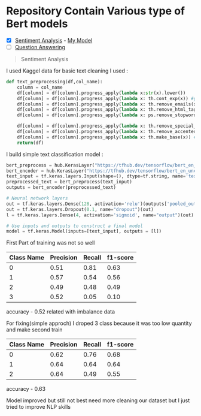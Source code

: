 # Repository Contain Various type of Bert models 

- [x] [Sentiment Analysis](https://huggingface.co/blog/sentiment-analysis-python) - [My Model](https://github.com/tural327/Bert_model/blob/main/Untitled8.ipynb)
- [ ] [Question Answering](https://huggingface.co/docs/transformers/tasks/question_answering)

> Sentiment Analysis

I used Kaggel data for basic text cleaning I used :

```python
def text_preprocessing(df,col_name):
    column = col_name
    df[column] = df[column].progress_apply(lambda x:str(x).lower())
    df[column] = df[column].progress_apply(lambda x: th.cont_exp(x)) #you're -> you are; i'm -> i am
    df[column] = df[column].progress_apply(lambda x: th.remove_emails(x))
    df[column] = df[column].progress_apply(lambda x: th.remove_html_tags(x))
    df[column] = df[column].progress_apply(lambda x: ps.remove_stopwords(x))

    df[column] = df[column].progress_apply(lambda x: th.remove_special_chars(x))
    df[column] = df[column].progress_apply(lambda x: th.remove_accented_chars(x))
    df[column] = df[column].progress_apply(lambda x: th.make_base(x)) #ran -> run,
    return(df)
```
I build simple text classification model :
```python
bert_preprocess = hub.KerasLayer("https://tfhub.dev/tensorflow/bert_en_uncased_preprocess/3")
bert_encoder = hub.KerasLayer("https://tfhub.dev/tensorflow/bert_en_uncased_L-12_H-768_A-12/4")
text_input = tf.keras.layers.Input(shape=(), dtype=tf.string, name='text')
preprocessed_text = bert_preprocess(text_input)
outputs = bert_encoder(preprocessed_text)

# Neural network layers
out = tf.keras.layers.Dense(128, activation='relu')(outputs['pooled_output'])
out = tf.keras.layers.Dropout(0.1, name="dropout")(out)
l = tf.keras.layers.Dense(4, activation='sigmoid', name="output")(out)

# Use inputs and outputs to construct a final model
model = tf.keras.Model(inputs=[text_input], outputs = [l])
```
First Part of training was not so well

| Class Name  | Precision | Recall  | f1-score |
| -------- | ------------- | ------------- | ------------- |
| 0  | 0.51  | 0.81  | 0.63  |
| 1  | 0.57  | 0.54  | 0.56  |
| 2  | 0.49  | 0.48  | 0.49  |
| 3  | 0.52  | 0.05  | 0.10  |
 
accuracy - 0.52
related with imbalance data

For fixing(simple approch) I droped 3 class because it was too low quantity 
and make second train

| Class Name  | Precision | Recall  | f1-score |
| -------- | ------------- | ------------- | ------------- |
| 0  | 0.62  | 0.76  | 0.68  |
| 1  | 0.64  | 0.64  | 0.64  |
| 2  | 0.64  | 0.49  | 0.55  |

accuracy - 0.63 

Model improved but still not best need more cleaning our dataset but I just tried to improve NLP skills
